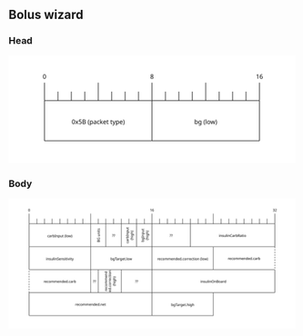 ## Bolus wizard

### Head

![bolus wizard head](images/wizard_head.svg)

### Body

![bolus wizard body](images/wizard_body.svg)

